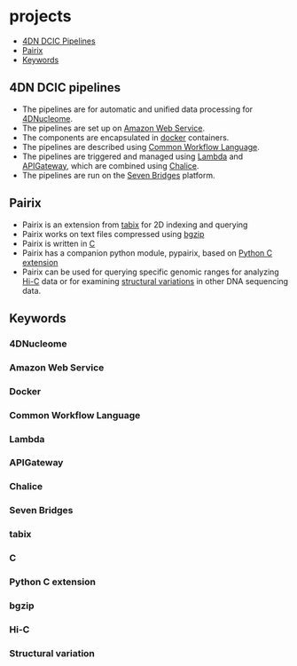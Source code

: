 # projects

* [4DN DCIC Pipelines](#4dn-dcic-pipelines)
* [Pairix](#pairix)
* [Keywords](#keywords)

## 4DN DCIC pipelines
* The pipelines are for automatic and unified data processing for [4DNucleome](#4dnucleome).
* The pipelines are set up on [Amazon Web Service](#amazon-web-service).
* The components are encapsulated in [docker](#docker) containers.
* The pipelines are described using [Common Workflow Language](#common-workflow-language).
* The pipelines are triggered and managed using [Lambda](#lambda) and [APIGateway](#apigateway), which are combined using [Chalice](#chalice).
* The pipelines are run on the [Seven Bridges](#seven-bridges) platform.

## Pairix

* Pairix is an extension from [tabix](#tabix) for 2D indexing and querying
* Pairix works on text files compressed using [bgzip](#bgzip)
* Pairix is written in [C](#c)
* Pairix has a companion python module, pypairix, based on [Python C extension](#python-c-extension)
* Pairix can be used for querying specific genomic ranges for analyzing [Hi-C](#hi-c) data or for examining [structural variations](#structural-variation) in other DNA sequencing data.

## Keywords
### 4DNucleome
### Amazon Web Service
### Docker
### Common Workflow Language
### Lambda
### APIGateway
### Chalice
### Seven Bridges
### tabix
### C
### Python C extension
### bgzip
### Hi-C
### Structural variation
